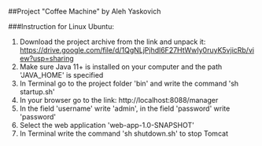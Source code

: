 ##Project "Coffee Machine"
by Aleh Yaskovich

###Instruction for Linux Ubuntu:
1. Download the project archive from the link and unpack it:
   https://drive.google.com/file/d/1QgNLjPjhdl6F27HtWwIy0ruyK5vjicRb/view?usp=sharing
2. Make sure Java 11+ is installed on your computer and the path 'JAVA_HOME' is specified
3. In Terminal go to the project folder 'bin' and write the command 'sh startup.sh'
4. In your browser go to the link: http://localhost:8088/manager
5. In the field 'username' write 'admin', in the field 'password' write 'password'
6. Select the web application 'web-app-1.0-SNAPSHOT'
7. In Terminal write the command 'sh shutdown.sh' to stop Tomcat